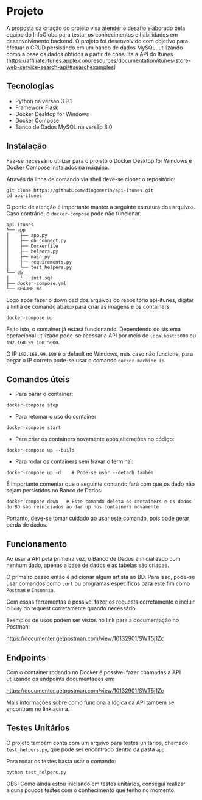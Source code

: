 # Projeto
A proposta da criação do projeto visa atender o desafio elaborado pela equipe do InfoGlobo para testar os conhecimentos e habilidades em desenvolvimento backend. O projeto foi desenvolvido com objetivo para efetuar o CRUD persistindo em um banco de dados MySQL, utilizando como a base os dados obtidos a partir de consulta a API do Itunes. (https://affiliate.itunes.apple.com/resources/documentation/itunes-store-web-service-search-api/#searchexamples)

## Tecnologias

- Python na versão 3.9.1
- Framework Flask
- Docker Desktop for Windows
- Docker Compose
- Banco de Dados MySQL na versão 8.0

## Instalação

Faz-se necessário utilizar para o projeto o Docker Desktop for Windows e Docker Compose instalados na máquina.

Através da linha de comando via shell deve-se clonar o repositório:

```shell
git clone https://github.com/diogoneris/api-itunes.git
cd api-itunes
```

O ponto de atenção é importante manter a seguinte estrutura dos arquivos. Caso contrário, o `docker-compose` pode não funcionar.
  
    api-itunes
    └── app
    │    ├── app.py
    │    ├── db_connect.py
    │    ├── Dockerfile
    │    ├── helpers.py
    │    ├── main.py
    │    ├── requirements.py
    │    └── test_helpers.py
    └── db
    │    └── init.sql
    ├── docker-compose.yml
    └── README.md

Logo após fazer o download dos arquivos do repositório api-itunes, digitar a linha de comando abaixo para criar as imagens e os containers.

```shell
docker-compose up
```

Feito isto, o container já estará funcionando. Dependendo do sistema operacional utilizado pode-se acessar a API por meio de `localhost:5000` ou `192.168.99.100:5000`.

O IP `192.168.99.100` é o default no Windows, mas caso não funcione, para pegar o IP correto pode-se usar o comando `docker-machine ip`.

## Comandos úteis

- Para parar o container:

```shell
docker-compose stop
```

- Para retomar o uso do container:

```shell
docker-compose start
```

- Para criar os containers novamente após alterações no código:

```shell
docker-compose up --build
```

- Para rodar os containers sem travar o terminal:

```shell
docker-compose up -d    # Pode-se usar --detach também
```

É importante comentar que o seguinte comando fará com que os dado não sejam persistidos no Banco de Dados:

```shell
docker-compose down   # Este comando deleta os containers e os dados do BD são reiniciados ao dar up nos containers novamente
```

Portanto, deve-se tomar cuidado ao usar este comando, pois pode gerar perda de dados.

## Funcionamento
Ao usar a API pela primeira vez, o Banco de Dados é inicializado com nenhum dado, apenas a base de dados e as tabelas são criadas.

O primeiro passo então é adicionar algum artista ao BD. Para isso, pode-se usar comandos como `curl` ou programas específicos para este fim como `Postman` e `Insomnia`.

Com essas ferramentas é possível fazer os requests corretamente e incluir o `body` do request corretamente quando necessário.

Exemplos de usos podem ser vistos no link para a documentação no Postman:

https://documenter.getpostman.com/view/10132901/SWT5j1Zc

## Endpoints
Com o container rodando no Docker é possível fazer chamadas a API utilizando os endpoints documentados em:

https://documenter.getpostman.com/view/10132901/SWT5j1Zc

Mais informações sobre como funciona a lógica da API também se encontram no link acima.

## Testes Unitários
O projeto também conta com um arquivo para testes unitários, chamado `test_helpers.py`, que pode ser encontrado dentro da pasta `app`.

Para rodar os testes basta usar o comando:

```shell
python test_helpers.py
```

OBS: Como ainda estou iniciando em testes unitários, consegui realizar alguns poucos testes com o conhecimento que tenho no momento.

